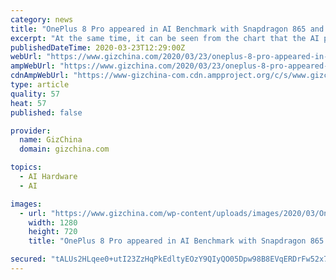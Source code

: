 ```yaml
---
category: news
title: "OnePlus 8 Pro appeared in AI Benchmark with Snapdragon 865 and 12GB of RAM"
excerpt: "At the same time, it can be seen from the chart that the AI performance of Huawei’s Kirin series chips is also relatively ... the OnePlus 8 Pro will be equipped with a Snapdragon 865 processor and Adreno 650 GPU with 5G support alongside a 6.65-inch AMOLED screen with a 120Hz refresh rate. There will be four cameras on the rear as ..."
publishedDateTime: 2020-03-23T12:29:00Z
webUrl: "https://www.gizchina.com/2020/03/23/oneplus-8-pro-appeared-in-ai-benchmark-with-snapdragon-865-and-12gb-of-ram/"
ampWebUrl: "https://www.gizchina.com/2020/03/23/oneplus-8-pro-appeared-in-ai-benchmark-with-snapdragon-865-and-12gb-of-ram/amp/"
cdnAmpWebUrl: "https://www-gizchina-com.cdn.ampproject.org/c/s/www.gizchina.com/2020/03/23/oneplus-8-pro-appeared-in-ai-benchmark-with-snapdragon-865-and-12gb-of-ram/amp/"
type: article
quality: 57
heat: 57
published: false

provider:
  name: GizChina
  domain: gizchina.com

topics:
  - AI Hardware
  - AI

images:
  - url: "https://www.gizchina.com/wp-content/uploads/images/2020/03/OnePlus-8-Pro-2.jpg"
    width: 1280
    height: 720
    title: "OnePlus 8 Pro appeared in AI Benchmark with Snapdragon 865 and 12GB of RAM"

secured: "tALUs2HLqee0+utI23ZzHqPkEdltyEOzY9QIyQO05Dpw98B8EVqERDrFw52x74zbwUJfIUE+FDucUYpiNBp9hJDH8KpN8JIsW3Mmi4ycFSAPPCAw+dH0i3GmTIDRtw903TQZSta0w7NcXaKFZGcUAi+zWShdVV+tsBp8Q1hJYXfc0+PzFMizaPsvht94kKWrsv/iv/Ctnfp546xcgVnSIaC//jlAUEjlPtEVyQvrAAKCRpMw/iKWrio+ls1SFBre3gVT8MmjrrAoIa2KqEtcj/Kv/trEIP8mA9EkWNiET0nZV21rf1E+ZKu2LAGNO+OiX6w6t9gKEvKkOXaXPrvvC8gI/Xrvi4OvmMTdFRjavzg7R7oheNWSNLnWjujG/Hi4D27LXkL5sNDPc6MsMPx1lbVCnyDtRX4YQdoxSXmfbjZBnDUEn6nXgKPDNHAaSK9s0O836NSFiNscYF+6TLoQ548u1xgE7qpS6p/l22rzk3M=;oyD5FySkFvZVnkC70fk+GA=="
---
```


